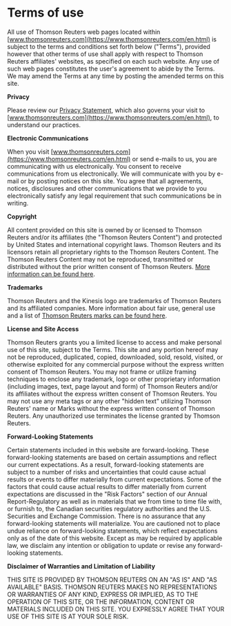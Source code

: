 Terms of use
============

All use of Thomson Reuters web pages located within [www.thomsonreuters.com](https://www.thomsonreuters.com/en.html) is subject to the terms and conditions set forth below ("Terms"), provided however that other terms of use shall apply with respect to Thomson Reuters affiliates' websites, as specified on each such website. Any use of such web pages constitutes the user's agreement to abide by the Terms. We may amend the Terms at any time by posting the amended terms on this site.

**Privacy**

Please review our [Privacy Statement](https://www.thomsonreuters.com/en/privacy-statement.html "Privacy Statement"), which also governs your visit to [www.thomsonreuters.com](https://www.thomsonreuters.com/en.html), to understand our practices.

**Electronic Communications**

When you visit [www.thomsonreuters.com](https://www.thomsonreuters.com/en.html) or send e-mails to us, you are communicating with us electronically. You consent to receive communications from us electronically. We will communicate with you by e-mail or by posting notices on this site. You agree that all agreements, notices, disclosures and other communications that we provide to you electronically satisfy any legal requirement that such communications be in writing.

**Copyright**

All content provided on this site is owned by or licensed to Thomson Reuters and/or its affiliates (the "Thomson Reuters Content") and protected by United States and international copyright laws. Thomson Reuters and its licensors retain all proprietary rights to the Thomson Reuters Content. The Thomson Reuters Content may not be reproduced, transmitted or distributed without the prior written consent of Thomson Reuters. [More information can be found here](https://www.thomsonreuters.com/en/policies/copyright.html).

**Trademarks**

Thomson Reuters and the Kinesis logo are trademarks of Thomson Reuters and its affiliated companies. More information about fair use, general use and a list of [Thomson Reuters marks can be found here](https://www.thomsonreuters.com/en/policies/trademark-notice.html).

**License and Site Access**

Thomson Reuters grants you a limited license to access and make personal use of this site, subject to the Terms. This site and any portion hereof may not be reproduced, duplicated, copied, downloaded, sold, resold, visited, or otherwise exploited for any commercial purpose without the express written consent of Thomson Reuters. You may not frame or utilize framing techniques to enclose any trademark, logo or other proprietary information (including images, text, page layout and form) of Thomson Reuters and/or its affiliates without the express written consent of Thomson Reuters. You may not use any meta tags or any other "hidden text" utilizing Thomson Reuters' name or Marks without the express written consent of Thomson Reuters. Any unauthorized use terminates the license granted by Thomson Reuters.

**Forward-Looking Statements**

Certain statements included in this website are forward-looking. These forward-looking statements are based on certain assumptions and reflect our current expectations. As a result, forward-looking statements are subject to a number of risks and uncertainties that could cause actual results or events to differ materially from current expectations. Some of the factors that could cause actual results to differ materially from current expectations are discussed in the "Risk Factors" section of our Annual Report-Regulatory as well as in materials that we from time to time file with, or furnish to, the Canadian securities regulatory authorities and the U.S. Securities and Exchange Commission. There is no assurance that any forward-looking statements will materialize. You are cautioned not to place undue reliance on forward-looking statements, which reflect expectations only as of the date of this website. Except as may be required by applicable law, we disclaim any intention or obligation to update or revise any forward-looking statements.

**Disclaimer of Warranties and Limitation of Liability**

THIS SITE IS PROVIDED BY THOMSON REUTERS ON AN "AS IS" AND "AS AVAILABLE" BASIS. THOMSON REUTERS MAKES NO REPRESENTATIONS OR WARRANTIES OF ANY KIND, EXPRESS OR IMPLIED, AS TO THE OPERATION OF THIS SITE, OR THE INFORMATION, CONTENT OR MATERIALS INCLUDED ON THIS SITE. YOU EXPRESSLY AGREE THAT YOUR USE OF THIS SITE IS AT YOUR SOLE RISK.